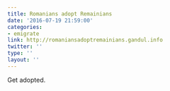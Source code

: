 ```yaml
---
title: Romanians adopt Remainians
date: '2016-07-19 21:59:00'
categories:
- emigrate
link: http://romaniansadoptremainians.gandul.info
twitter: ''
type: ''
layout: ''
---
```

Get adopted.